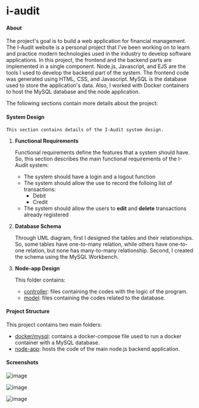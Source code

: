 # i-audit
  
#### About
  The project's goal is to build a web application for financial management. The I-Audit website is a personal project that I've been working on to learn and practice modern technologies used in the industry to develop software applications.
  In this project, the frontend and the backend parts are implemented in a single component. 
  Node.js, Javascript, and EJS are the tools I used to develop the backend part of the system.
  The frontend code was generated using HTML, CSS, and Javascript.
  MySQL is the database used to store the application's data.
  Also, I worked with Docker containers to host the MySQL database and the node application.
  
  The following sections contain more details about the project:  
  
  #### System Design
    This section contains details of the I-Audit system design.
 1. **Functional Requirements** 
 
    Functional requirements define the features that a system should have. So, this section describes the main functional requirements of the I-Audit system:
    * The system should have a login and a logout function
    * The system should allow the use to record the folloing list of transactions:
      - Debit
      - Credit
    * The system should allow the users to **edit** and **delete** transactions already registered  

 2. **Database Schema**
    
    Through UML diagram, first I designed the tables and their relationships. So, some tables have one-to-many relation, while others have one-to-one relation, but none has many-to-many relationship. 
    Second, I created the schema using the MySQL Workbench.
    
 3. **Node-app Design**
    
    This folder contains:
    - [controller](https://github.com/crsalves/i-audit/tree/main/node-app/controller): files containing the codes with the logic of the program.
    - [model](https://github.com/crsalves/i-audit/tree/main/node-app/model): files containing the codes related to the database.
    
  
  #### Project Structure
  This project contains two main folders:
- [docker/mysql](https://github.com/crsalves/i-audit/tree/main/docker/mysql): contains a docker-compose file used to run a docker container with a MySQL database. 
- [node-app](https://github.com/crsalves/i-audit/tree/main/node-app): hosts the code of the main node.js backend application. 
  
  
#### Screenshots

![image](https://user-images.githubusercontent.com/43006731/147156977-497f1606-6a54-4c50-848a-c6ee94013cff.png)

![image](https://user-images.githubusercontent.com/43006731/147157956-7725bf38-f338-4348-80a1-3786cc55bb51.png)

![image](https://user-images.githubusercontent.com/43006731/147157986-63b9b416-de42-457f-9b2e-5ec2c1f30b0f.png)
